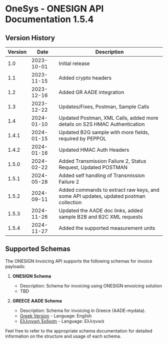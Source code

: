 # OneSys - ONESIGN API Documentation 1.5.4

## Version History

| Version | Date       | Description                                                                          |
|---------|------------|--------------------------------------------------------------------------------------|
| 1.0     | 2023-10-01 | Initial release                                                                      |
| 1.1     | 2023-11-15 | Added crypto headers                                                                 |
| 1.2     | 2023-12-16 | Added GR AADE integration                                                            |
| 1.3     | 2023-12-22 | Updates/Fixes, Postman, Sample Calls                                                 |
| 1.4     | 2024-01-10 | Updated Postman, XML Calls, added more details on S2S HMAC Authentication            |
| 1.4.1   | 2024-01-15 | Updated B2G sample with more fields, required by PEPPOL                              |
| 1.4.2   | 2024-01-16 | Updated HMAC Auth Headers                                                            |
| 1.5.0   | 2024-02-22 | Added Transmission Failure 2, Status Request, Updated POSTMAN                        |
| 1.5.1   | 2024-05-28 | Added self handling of Transmission Failure 2                                        |
| 1.5.2   | 2024-09-11 | Added commands to extract raw keys, and some API updates, updated postman collection |
| 1.5.3   | 2024-11-26 | Updated the AADE doc links, added sample B2B and B2C XML requests                    |
| 1.5.4   | 2024-11-27 | Added the supported measurement units                                                |  


## Supported Schemas

The ONESIGN Invoicing API supports the following schemas for invoice payloads:

1. **ONESIGN Schema**
    - Description: Schema for invoicing using ONESIGN envoicing solution
    - TBD

2. **GREECE AADE Schema**
    - Description: Schema for invoicing in Greece (AADE-mydata).
    - [Greek Version](readme.aad.en.md) - Language: English
    - [Ελληνική Έκδοση](readme.aad.gr.md) - Language: Ελληνικά

Feel free to refer to the appropriate schema documentation for detailed information on the structure and usage of each schema.
